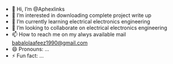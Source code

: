 - 👋 Hi, I’m @Aphexlinks
- 👀 I’m interested in downloading complete project write up
- 🌱 I’m currently learning electrical electronics engineering 
- 💞️ I’m looking to collaborate on electrical electronics engineering 
- 📫 How to reach me on my alwys available mail babalolaafeez1990@gmail.com
- 😄 Pronouns: ...
- ⚡ Fun fact: ...

<!---
Aphexlinks/Aphexlinks is a ✨ special ✨ repository because its `README.md` (this file) appears on your GitHub profile.
You can click the Preview link to take a look at your changes.
--->
